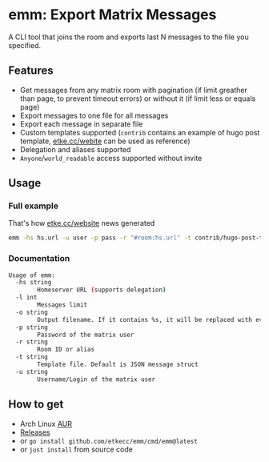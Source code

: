 # emm: Export Matrix Messages

A CLI tool that joins the room and exports last N messages to the file you specified.

## Features

* Get messages from any matrix room with pagination (if limit greather than page, to prevent timeout errors) or without it (if limit less or equals page)
* Export messages to one file for all messages
* Export each message in separate file
* Custom templates supported (`contrib` contains an example of hugo post template, [etke.cc/webite](https://gitlab.com/etke.cc/website) can be used as reference)
* Delegation and aliases supported
* `Anyone`/`world_readable` access supported without invite

## Usage

### Full example

That's how [etke.cc/website](https://gitlab.com/etke.cc/website) news generated

```bash
emm -hs hs.url -u user -p pass -r "#room:hs.url" -t contrib/hugo-post-template.md -o /tmp/%s.md
```

### Documentation

```bash
Usage of emm:
  -hs string
    	Homeserver URL (supports delegation)
  -l int
    	Messages limit
  -o string
    	Output filename. If it contains %s, it will be replaced with event ID (one message per file)
  -p string
    	Password of the matrix user
  -r string
    	Room ID or alias
  -t string
    	Template file. Default is JSON message struct
  -u string
    	Username/Login of the matrix user
```

## How to get

* Arch Linux [AUR](https://aur.archlinux.org/packages/export-matrix-messages-git/)
* [Releases](https://github.com/etkecc/emm/releases)
* or `go install github.com/etkecc/emm/cmd/emm@latest`
* or `just install` from source code
